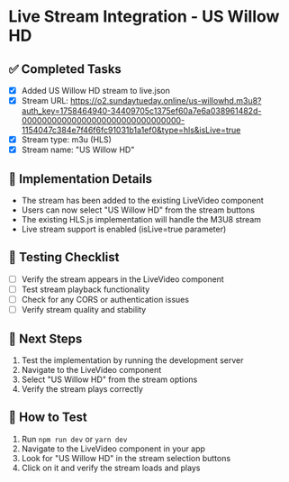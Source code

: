# Live Stream Integration - US Willow HD

## ✅ Completed Tasks
- [x] Added US Willow HD stream to live.json
- [x] Stream URL: https://o2.sundaytueday.online/us-willowhd.m3u8?auth_key=1758464940-34409705c1375ef60a7e6a038961482d-00000000000000000000000000000000-1154047c384e7f46f6fc91031b1a1ef0&type=hls&isLive=true
- [x] Stream type: m3u (HLS)
- [x] Stream name: "US Willow HD"

## 🔧 Implementation Details
- The stream has been added to the existing LiveVideo component
- Users can now select "US Willow HD" from the stream buttons
- The existing HLS.js implementation will handle the M3U8 stream
- Live stream support is enabled (isLive=true parameter)

## 🧪 Testing Checklist
- [ ] Verify the stream appears in the LiveVideo component
- [ ] Test stream playback functionality
- [ ] Check for any CORS or authentication issues
- [ ] Verify stream quality and stability

## 📝 Next Steps
1. Test the implementation by running the development server
2. Navigate to the LiveVideo component
3. Select "US Willow HD" from the stream options
4. Verify the stream plays correctly

## 🚀 How to Test
1. Run `npm run dev` or `yarn dev`
2. Navigate to the LiveVideo component in your app
3. Look for "US Willow HD" in the stream selection buttons
4. Click on it and verify the stream loads and plays
